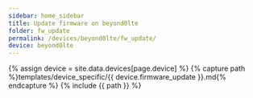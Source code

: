 ```yaml
---
sidebar: home_sidebar
title: Update firmware on beyond0lte
folder: fw_update
permalink: /devices/beyond0lte/fw_update/
device: beyond0lte
---
```

{% assign device = site.data.devices[page.device] %}
{% capture path %}templates/device_specific/{{ device.firmware_update }}.md{% endcapture %}
{% include {{ path }} %}
